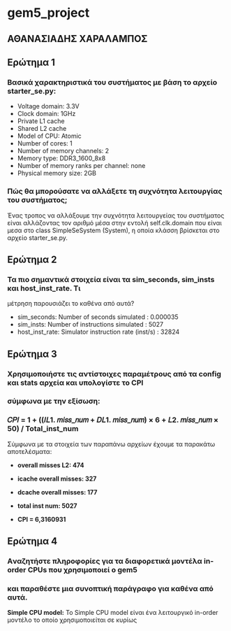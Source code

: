 # gem5_project

## ΑΘΑΝΑΣΙΑΔΗΣ ΧΑΡΑΛΑΜΠΟΣ 

## **Ερώτημα 1**

### Βασικά χαρακτηριστικά του συστήματος με βάση το αρχείο starter_se.py:

- Voltage domain: 3.3V
- Clock domain: 1GHz
- Private L1 cache
- Shared L2 cache
- Model of CPU: Atomic
- Number of cores: 1
- Number of memory channels: 2
- Memory type: DDR3_1600_8x8
- Number of memory ranks per channel: none
- Physical memory size: 2GB

### Πώς θα μπορούσατε να αλλάξετε τη συχνότητα λειτουργίας του συστήματος;

Ένας τροπος να αλλάξουμε την συχνότητα λειτουργείας του συστήματος είναι αλλάζοντας τον αριθμό μέσα στην εντολή self.clk.domain 
που είναι μεσα στο class SimpleSeSystem (System), η οποία κλάσση βρίσκεται στο αρχείο starter_se.py. 

## **Ερώτημα 2**

### Τα πιο σημαντικά στοιχεία είναι τα sim_seconds, sim_insts και host_inst_rate. Τι
μέτρηση παρουσιάζει το καθένα από αυτά?

- sim_seconds: Number of seconds simulated : 0.000035
- sim_insts: Number of instructions simulated : 5027 
- host_inst_rate: Simulator instruction rate (inst/s) : 32824

## **Ερώτημα 3**

### Χρησιμοποιήστε τις αντίστοιχες παραμέτρους από τα config και stats αρχεία και υπολογίστε το CPI
### σύμφωνα με την εξίσωση:
### 𝐶𝑃𝐼 = 1 + ((𝐼𝐿1. 𝑚𝑖𝑠𝑠_𝑛𝑢𝑚 + 𝐷𝐿1. 𝑚𝑖𝑠𝑠_𝑛𝑢𝑚) × 6 + 𝐿2. 𝑚𝑖𝑠𝑠_𝑛𝑢𝑚 × 50) / Total_inst_num

Σύμφωνα με τα στοιχεία των παραπάνω αρχείων έχουμε τα παρακάτω αποτελέσματα:
- **overall misses L2: 474**
- **icache overall misses: 327**
- **dcache overall misses: 177**
- **total inst num: 5027**

- **CPI = 6,3160931**

## **Ερώτημα 4**

### Aναζητήστε πληροφορίες για τα διαφορετικά μοντέλα in-order CPUs που χρησιμοποιεί ο gem5
### και παραθέστε μια συνοπτική παράγραφο για καθένα από αυτά.

**Simple CPU model:** Το Simple CPU model είναι ένα λειτουργικό in-order μοντέλο το οποίο χρησιμοποιείται σε κυρίως








